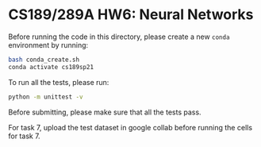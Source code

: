 # CS189/289A HW6: Neural Networks

Before running the code in this directory, please create a new `conda`
environment by running:
```sh
bash conda_create.sh
conda activate cs189sp21
```

To run all the tests, please run:
```sh
python -m unittest -v
```

Before submitting, please make sure that all the tests pass.

For task 7, upload the test dataset in google collab before running the cells for task 7.
